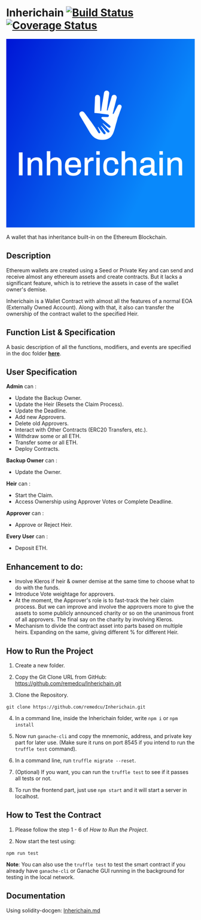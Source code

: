 # Inherichain [![Build Status](https://travis-ci.org/remedcu/Inherichain.svg?branch=main)](https://travis-ci.org/remedcu/Inherichain) [![Coverage Status](https://coveralls.io/repos/github/remedcu/Inherichain/badge.svg?branch=main)](https://coveralls.io/github/remedcu/Inherichain?branch=main)

![Inherichain](media/default.svg)

A wallet that has inheritance built-in on the Ethereum Blockchain.

## Description

Ethereum wallets are created using a Seed or Private Key and can send and receive almost any ethereum assets and create contracts. But it lacks a significant feature, which is to retrieve the assets in case of the wallet owner's demise.

Inherichain is a Wallet Contract with almost all the features of a normal EOA (Externally Owned Account). Along with that, it also can transfer the ownership of the contract wallet to the specified Heir.

## Function List & Specification

A basic description of all the functions, modifiers, and events are specified in the doc folder [**here**](docs/Inherichain.md).

## User Specification

**Admin** can :
- Update the Backup Owner.
- Update the Heir (Resets the Claim Process).
- Update the Deadline.
- Add new Approvers.
- Delete old Approvers.
- Interact with Other Contracts (ERC20 Transfers, etc.).
- Withdraw some or all ETH.
- Transfer some or all ETH.
- Deploy Contracts.

**Backup Owner** can :
- Update the Owner.

**Heir** can :
- Start the Claim.
- Access Ownership using Approver Votes or Complete Deadline.

**Approver** can :
- Approve or Reject Heir.

**Every User** can :
- Deposit ETH.

## Enhancement to do:
- Involve Kleros if heir & owner demise at the same time to choose what to do with the funds.
- Introduce Vote weightage for approvers.
- At the moment, the Approver's role is to fast-track the heir claim process. But we can improve and involve the approvers more to give the assets to some publicly announced charity or so on the unanimous front of all approvers. The final say on the charity by involving Kleros.
- Mechanism to divide the contract asset into parts based on multiple heirs. Expanding on the same, giving different % for different Heir.

## How to Run the Project

1. Create a new folder.

2. Copy the Git Clone URL from GitHub: https://github.com/remedcu/Inherichain.git

3. Clone the Repository.

`git clone https://github.com/remedcu/Inherichain.git`

4. In a command line, inside the Inherichain folder, write `npm i` or `npm install`

5. Now run `ganache-cli` and copy the mnemonic, address, and private key part for later use. (Make sure it runs on port 8545 if you intend to run the `truffle test` command).

6. In a command line, run `truffle migrate --reset`.

7. (Optional) If you want, you can run the `truffle test` to see if it passes all tests or not.

8. To run the frontend part, just use `npm start` and it will start a server in localhost.

## How to Test the Contract

1. Please follow the step 1 - 6 of *How to Run the Project*.

2. Now start the test using:

`npm run test`

**Note**: You can also use the `truffle test` to test the smart contract if you already have `ganache-cli` or Ganache GUI running in the background for testing in the local network.

## Documentation

Using solidity-docgen: [Inherichain.md](docs/Inherichain.md)